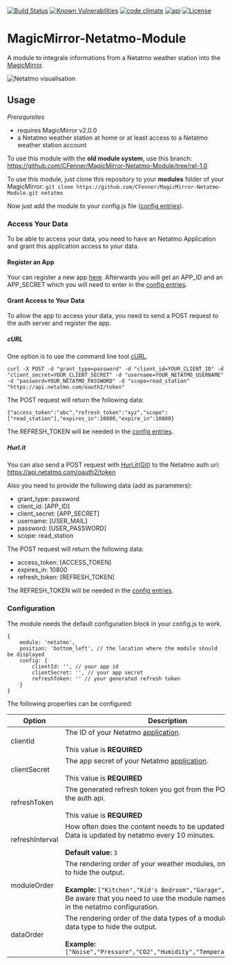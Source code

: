 [![Build Status](https://travis-ci.org/CFenner/MMM-Netatmo.svg?branch=master)](https://travis-ci.org/CFenner/MMM-Netatmo)
[![Known Vulnerabilities](https://snyk.io/test/github/cfenner/magicmirror-netatmo-module/badge.svg)](https://snyk.io/test/github/cfenner/magicmirror-netatmo-module)
[![code climate](https://codeclimate.com/github/CFenner/MMM-Netatmo/badges/gpa.svg)](https://codeclimate.com/github/CFenner/MMM-Netatmo)
[![api](https://img.shields.io/badge/api-Netatmo-orange.svg)](https://dev.netatmo.com/doc)
[![License](https://img.shields.io/github/license/mashape/apistatus.svg)](https://choosealicense.com/licenses/mit/)

# MagicMirror-Netatmo-Module

A module to integrale informations from a Netatmo weather station into the [MagicMirror](https://github.com/MichMich/MagicMirror).

![Netatmo visualisation](https://github.com/CFenner/MagicMirror-Netatmo-Module/blob/master/.github/preview.png)

## Usage

_Prerequisites_

- requires MagicMirror v2.0.0
- a Netatmo weather station at home or at least access to a Netatmo weather station account

To use this module with the **old module system**, use this branch: https://github.com/CFenner/MagicMirror-Netatmo-Module/tree/rel-1.0

To use this module, just clone this repository to your __modules__ folder of your MagicMirror: `git clone https://github.com/CFenner/MagicMirror-Netatmo-Module.git netatmo`

Now just add the module to your config.js file ([config entries](#configuration)).

### Access Your Data

To be able to access your data, you need to have an Netatmo Application and grant this application access to your data.

#### Register an App

Your can register a new app [here](https://dev.netatmo.com/apps/createanapp). Afterwards you will get an APP_ID and an APP_SECRET which you will need to enter in the [config entries](#configuration).

#### Grant Access to Your Data

To allow the app to access your data, you need to send a POST request to the auth server and register the app.

##### cURL

One option is to use the command line tool [cURL](https://www.google.de/url?sa=t&rct=j&q=&esrc=s&source=web&cd=2&cad=rja&uact=8&ved=0ahUKEwjqgN789KnaAhUBalAKHR-NDLoQFgg2MAE&url=https%3A%2F%2Fen.wikipedia.org%2Fwiki%2FCURL&usg=AOvVaw27-lfQBHvLQPR2qsddIR6U). 

```
curl -X POST -d "grant_type=password" -d "client_id=YOUR_CLIENT_ID" -d "client_secret=YOUR_CLIENT_SECRET" -d "username=YOUR_NETATMO_USERNAME" -d "password=YOUR_NETATMO_PASSWORD" -d "scope=read_station" "https://api.netatmo.com/oauth2/token"
```

The POST request will return the following data:

```
{"access_token":"abc","refresh_token":"xyz","scope":["read_station"],"expires_in":10800,"expire_in":10800}
```

The REFRESH_TOKEN will be needed in the [config entries](#configuration).

##### Hurl.it

You can also send a POST request with [Hurl.it](https://www.hurl.it)([Git](https://github.com/defunkt/hurl)) to the Netatmo auth url: https://api.netatmo.com/oauth2/token

Also you need to provide the following data (add as parameters):

- grant_type: password
- client_id: [APP_ID]
- client_secret: [APP_SECRET]
- username: [USER_MAIL]
- password: [USER_PASSWORD]
- scope: read_station

The POST request will return the following data:

- access_token: [ACCESS_TOKEN]
- expires_in: 10800
- refresh_token: [REFRESH_TOKEN]

The REFRESH_TOKEN will be needed in the [config entries](#configuration).

### Configuration

The module needs the default configuration block in your config.js to work.

```
{
	module: 'netatmo',
	position: 'bottom_left', // the location where the module should be displayed
	config: {
		clientId: '', // your app id
		clientSecret: '', // your app secret
		refreshToken: '' // your generated refresh token
	}
}
```

The following properties can be configured:

|Option|Description|
|---|---|
|clientId|The ID of your Netatmo [application](https://dev.netatmo.com/dev/listapps).<br><br>This value is **REQUIRED**|
|clientSecret|The app secret of your Netatmo [application](https://dev.netatmo.com/dev/listapps).<br><br>This value is **REQUIRED**|
|refreshToken|The generated refresh token you got from the POST request to the auth api.<br><br>This value is **REQUIRED**|
|refreshInterval|How often does the content needs to be updated? (Minutes)<br>Data is updated by netatmo every 10 minutes.<br><br>**Default value:** `3`|
|moduleOrder|The rendering order of your weather modules, ommit a module to hide the output.<br><br>**Example:** `["Kitchen","Kid's Bedroom","Garage","Garden"]` <br>Be aware that you need to use the module names that you set in the netatmo configuration.|
|dataOrder|The rendering order of the data types of a module, ommit a data type to hide the output.<br><br>**Example:** `["Noise","Pressure","CO2","Humidity","Temperature","Rain"]`|
